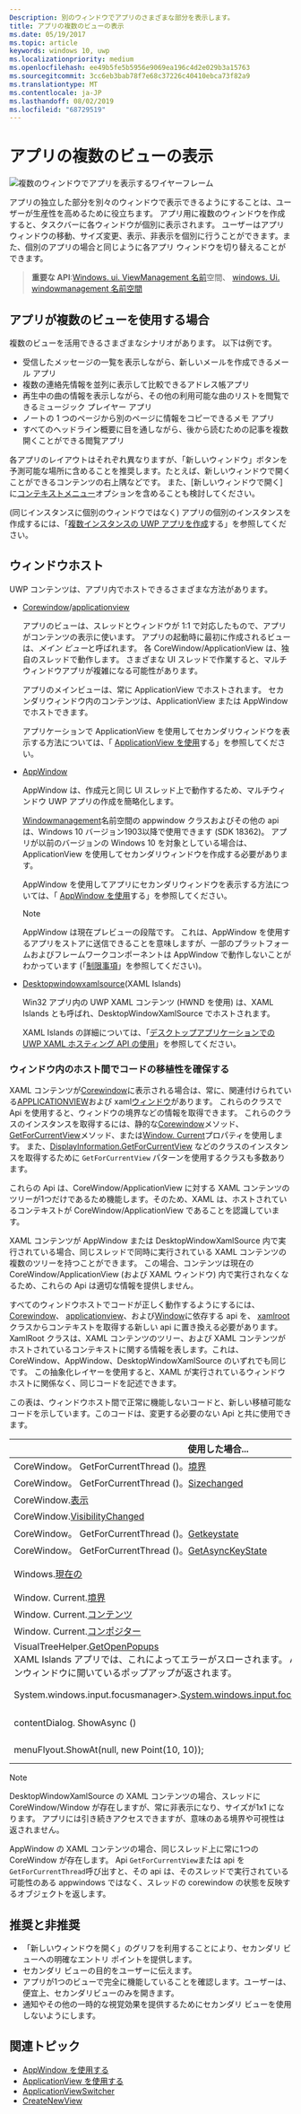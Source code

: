 ```yaml
---
Description: 別のウィンドウでアプリのさまざまな部分を表示します。
title: アプリの複数のビューの表示
ms.date: 05/19/2017
ms.topic: article
keywords: windows 10, uwp
ms.localizationpriority: medium
ms.openlocfilehash: ee49b5fe5b5956e9069ea196c4d2e029b3a15763
ms.sourcegitcommit: 3cc6eb3bab78f7e68c37226c40410ebca73f82a9
ms.translationtype: MT
ms.contentlocale: ja-JP
ms.lasthandoff: 08/02/2019
ms.locfileid: "68729519"
---
```

# <a name="show-multiple-views-for-an-app"></a>アプリの複数のビューの表示

![複数のウィンドウでアプリを表示するワイヤーフレーム](images/multi-view.gif)

アプリの独立した部分を別々のウィンドウで表示できるようにすることは、ユーザーが生産性を高めるために役立ちます。 アプリ用に複数のウィンドウを作成すると、タスクバーに各ウィンドウが個別に表示されます。 ユーザーはアプリ ウィンドウの移動、サイズ変更、表示、非表示を個別に行うことができます。また、個別のアプリの場合と同じように各アプリ ウィンドウを切り替えることができます。

> **重要な API**:[Windows. ui. ViewManagement 名前](/uwp/api/windows.ui.viewmanagement)空間、 [windows. Ui. windowmanagement 名前空間](/uwp/api/windows.ui.windowmanagement)

## <a name="when-should-an-app-use-multiple-views"></a>アプリが複数のビューを使用する場合

複数のビューを活用できるさまざまなシナリオがあります。 以下は例です。

- 受信したメッセージの一覧を表示しながら、新しいメールを作成できるメール アプリ
- 複数の連絡先情報を並列に表示して比較できるアドレス帳アプリ
- 再生中の曲の情報を表示しながら、その他の利用可能な曲のリストを閲覧できるミュージック プレイヤー アプリ
- ノートの 1 つのページから別のページに情報をコピーできるメモ アプリ
- すべてのヘッドライン概要に目を通しながら、後から読むための記事を複数開くことができる閲覧アプリ

各アプリのレイアウトはそれぞれ異なりますが、「新しいウィンドウ」ボタンを予測可能な場所に含めることを推奨します。たとえば、新しいウィンドウで開くことができるコンテンツの右上隅などです。 また、[新しいウィンドウで開く] に[コンテキストメニュー](../controls-and-patterns/menus.md)オプションを含めることも検討してください。

(同じインスタンスに個別のウィンドウではなく) アプリの個別のインスタンスを作成するには、「[複数インスタンスの UWP アプリを作成](../../launch-resume/multi-instance-uwp.md)する」を参照してください。

## <a name="windowing-hosts"></a>ウィンドウホスト

UWP コンテンツは、アプリ内でホストできるさまざまな方法があります。

- [Corewindow](/uwp/api/windows.ui.core.corewindow)/[applicationview](/uwp/api/windows.ui.viewmanagement.applicationview)

     アプリのビューは、スレッドとウィンドウが 1:1 で対応したもので、アプリがコンテンツの表示に使います。 アプリの起動時に最初に作成されるビューは、*メイン ビュー*と呼ばれます。 各 CoreWindow/ApplicationView は、独自のスレッドで動作します。 さまざまな UI スレッドで作業すると、マルチウィンドウアプリが複雑になる可能性があります。

    アプリのメインビューは、常に ApplicationView でホストされます。 セカンダリウィンドウ内のコンテンツは、ApplicationView または AppWindow でホストできます。

    アプリケーションで ApplicationView を使用してセカンダリウィンドウを表示する方法については、「 [ApplicationView を使用](application-view.md)する」を参照してください。
- [AppWindow](/uwp/api/windows.ui.windowmanagement.appwindow)

    AppWindow は、作成元と同じ UI スレッド上で動作するため、マルチウィンドウ UWP アプリの作成を簡略化します。

    [Windowmanagement](/uwp/api/windows.ui.windowmanagement)名前空間の appwindow クラスおよびその他の api は、Windows 10 バージョン1903以降で使用できます (SDK 18362)。 アプリが以前のバージョンの Windows 10 を対象としている場合は、ApplicationView を使用してセカンダリウィンドウを作成する必要があります。

    AppWindow を使用してアプリにセカンダリウィンドウを表示する方法については、「 [AppWindow を使用](app-window.md)する」を参照してください。

    > [!NOTE]
    > AppWindow は現在プレビューの段階です。 これは、AppWindow を使用するアプリをストアに送信できることを意味しますが、一部のプラットフォームおよびフレームワークコンポーネントは AppWindow で動作しないことがわかっています (「[制限事項](/uwp/api/windows.ui.windowmanagement.appwindow#limitations)」を参照してください)。
- [Desktopwindowxamlsource](/uwp/api/windows.ui.xaml.hosting.desktopwindowxamlsource)(XAML Islands)

     Win32 アプリ内の UWP XAML コンテンツ (HWND を使用) は、XAML Islands とも呼ばれ、DesktopWindowXamlSource でホストされます。

    XAML Islands の詳細については、「[デスクトップアプリケーションでの UWP XAML ホスティング API の使用](/windows/apps/desktop/modernize/using-the-xaml-hosting-api)」を参照してください。

### <a name="make-code-portable-across-windowing-hosts"></a>ウィンドウ内のホスト間でコードの移植性を確保する

XAML コンテンツが[Corewindow](/uwp/api/windows.ui.core.corewindow)に表示される場合は、常に、関連付けられている[APPLICATIONVIEW](/uwp/api/windows.ui.viewmanagement.applicationview)および xaml[ウィンドウ](/uwp/api/windows.ui.xaml.window)があります。 これらのクラスで Api を使用すると、ウィンドウの境界などの情報を取得できます。 これらのクラスのインスタンスを取得するには、静的な[Corewindow](/uwp/api/windows.ui.core.corewindow.getforcurrentthread)メソッド、 [GetForCurrentView](/uwp/api/windows.ui.viewmanagement.applicationview.getforcurrentview)メソッド、または[Window. Current](/uwp/api/windows.ui.xaml.window.current)プロパティを使用します。 また、[DisplayInformation.GetForCurrentView](/uwp/api/windows.graphics.display.displayinformation.getforcurrentview) などのクラスのインスタンスを取得するために `GetForCurrentView` パターンを使用するクラスも多数あります。

これらの Api は、CoreWindow/ApplicationView に対する XAML コンテンツのツリーが1つだけであるため機能します。そのため、XAML は、ホストされているコンテキストが CoreWindow/ApplicationView であることを認識しています。

XAML コンテンツが AppWindow または DesktopWindowXamlSource 内で実行されている場合、同じスレッドで同時に実行されている XAML コンテンツの複数のツリーを持つことができます。 この場合、コンテンツは現在の CoreWindow/ApplicationView (および XAML ウィンドウ) 内で実行されなくなるため、これらの Api は適切な情報を提供しません。

すべてのウィンドウホストでコードが正しく動作するようにするには、 [Corewindow](/uwp/api/windows.ui.core.corewindow)、 [applicationview](/uwp/api/windows.ui.viewmanagement.applicationview)、および[Window](/uwp/api/windows.ui.xaml.window)に依存する api を、 [xamlroot](/uwp/api/windows.ui.xaml.xamlroot)クラスからコンテキストを取得する新しい api に置き換える必要があります。
XamlRoot クラスは、XAML コンテンツのツリー、および XAML コンテンツがホストされているコンテキストに関する情報を表します。これは、CoreWindow、AppWindow、DesktopWindowXamlSource のいずれでも同じです。 この抽象化レイヤーを使用すると、XAML が実行されているウィンドウホストに関係なく、同じコードを記述できます。

この表は、ウィンドウホスト間で正常に機能しないコードと、新しい移植可能なコードを示しています。このコードは、変更する必要のない Api と共に使用できます。

| 使用した場合... | 置換後の文字列... |
| - | - |
| CoreWindow。 GetForCurrentThread ()。[境界](/uwp/api/windows.ui.core.corewindow.bounds) | _uiElement_。XamlRoot。[サイズ](/uwp/api/windows.ui.xaml.xamlroot.size) |
| CoreWindow。 GetForCurrentThread ()。[Sizechanged](/uwp/api/windows.ui.core.corewindow.sizechanged) | _uiElement_。XamlRoot。[変更](/uwp/api/windows.ui.xaml.xamlroot.changed)済み |
| CoreWindow.[表示](/uwp/api/windows.ui.core.corewindow.visible) | _uiElement_。XamlRoot。[Ishostvisible](/uwp/api/windows.ui.xaml.xamlroot.ishostvisible) |
| CoreWindow.[VisibilityChanged](/uwp/api/windows.ui.core.corewindow.visibilitychanged) | _uiElement_。XamlRoot。[変更](/uwp/api/windows.ui.xaml.xamlroot.changed)済み |
| CoreWindow。 GetForCurrentThread ()。[Getkeystate](/uwp/api/windows.ui.core.corewindow.getkeystate) | Unchanged. これは、AppWindow と DesktopWindowXamlSource でサポートされています。 |
| CoreWindow。 GetForCurrentThread ()。[GetAsyncKeyState](/uwp/api/windows.ui.core.corewindow.getasynckeystate) | Unchanged. これは、AppWindow と DesktopWindowXamlSource でサポートされています。 |
| Windows.[現在の](/uwp/api/windows.ui.xaml.window.current) | 現在の CoreWindow に密接にバインドされているメイン XAML ウィンドウオブジェクトを返します。 この表の後の注を参照してください。 |
| Window. Current.[境界](/uwp/api/windows.ui.xaml.window.bounds) | _uiElement_。XamlRoot。[サイズ](/uwp/api/windows.ui.xaml.xamlroot.size) |
| Window. Current.[コンテンツ](/uwp/api/windows.ui.xaml.window.content) | UIElement root = _uielement_。XamlRoot。[コンテンツ](/uwp/api/windows.ui.xaml.xamlroot.content) |
| Window. Current.[コンポジター](/uwp/api/windows.ui.xaml.window.compositor) | Unchanged. これは、AppWindow と DesktopWindowXamlSource でサポートされています。 |
| VisualTreeHelper.[GetOpenPopups](/uwp/api/windows.ui.xaml.media.visualtreehelper.getopenpopups)<br/>XAML Islands アプリでは、これによってエラーがスローされます。 AppWindow アプリでは、メインウィンドウに開いているポップアップが返されます。 | VisualTreeHelper.[GetOpenPopupsForXamlRoot](/uwp/api/windows.ui.xaml.media.visualtreehelper.getopenpopupsforxamlroot)(_uiElement_。XamlRoot) |
| System.windows.input.focusmanager>.[System.windows.input.focusmanager.getfocusedelement](/uwp/api/windows.ui.xaml.input.focusmanager.getfocusedelement) | System.windows.input.focusmanager>.[System.windows.input.focusmanager.getfocusedelement](/uwp/api/windows.ui.xaml.input.focusmanager.getfocusedelement#Windows_UI_Xaml_Input_FocusManager_GetFocusedElement_Windows_UI_Xaml_XamlRoot_)(_uiElement_。XamlRoot) |
| contentDialog. ShowAsync () | contentDialog。[Xamlroot](/uwp/api/windows.ui.xaml.uielement.xamlroot) =  _uiElement_。XamlRoot;<br/>contentDialog. ShowAsync (); |
| menuFlyout.ShowAt(null, new Point(10, 10)); | menuFlyout.[XamlRoot](/uwp/api/windows.ui.xaml.controls.primitives.flyoutbase.xamlroot) = _uiElement_.XamlRoot;<br/>menuFlyout.ShowAt(null, new Point(10, 10)); |

> [!NOTE]
> DesktopWindowXamlSource の XAML コンテンツの場合、スレッドに CoreWindow/Window が存在しますが、常に非表示になり、サイズが1x1 になります。 アプリには引き続きアクセスできますが、意味のある境界や可視性は返されません。
>
>AppWindow の XAML コンテンツの場合、同じスレッド上に常に1つの CoreWindow が存在します。 Api `GetForCurrentView`または api を`GetForCurrentThread`呼び出すと、その api は、そのスレッドで実行されている可能性のある appwindows ではなく、スレッドの corewindow の状態を反映するオブジェクトを返します。


## <a name="dos-and-donts"></a>推奨と非推奨

- 「新しいウィンドウを開く」のグリフを利用することにより、セカンダリ ビューへの明確なエントリ ポイントを提供します。
- セカンダリ ビューの目的をユーザーに伝えます。
- アプリが1つのビューで完全に機能していることを確認します。ユーザーは、便宜上、セカンダリビューのみを開きます。
- 通知やその他の一時的な視覚効果を提供するためにセカンダリ ビューを使用しないようにします。

## <a name="related-topics"></a>関連トピック

- [AppWindow を使用する](app-window.md)
- [ApplicationView を使用する](application-view.md)
- [ApplicationViewSwitcher](https://docs.microsoft.com/uwp/api/Windows.UI.ViewManagement.ApplicationViewSwitcher)
- [CreateNewView](https://docs.microsoft.com/uwp/api/windows.applicationmodel.core.coreapplication.createnewview)
